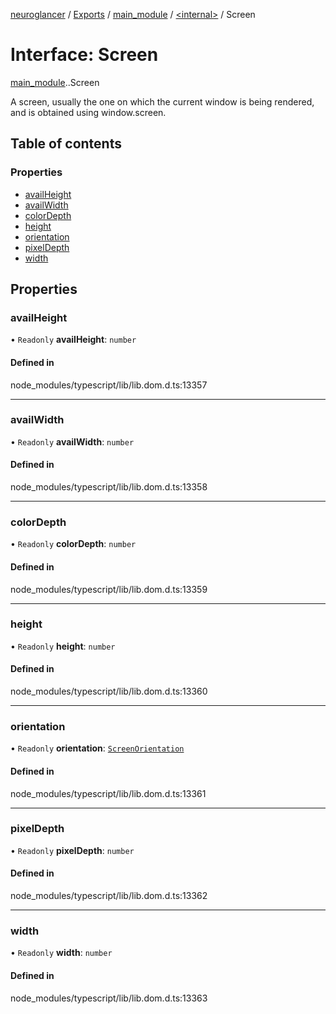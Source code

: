 [neuroglancer](../README.md) / [Exports](../modules.md) / [main\_module](../modules/main_module.md) / [<internal\>](../modules/main_module._internal_.md) / Screen

# Interface: Screen

[main_module](../modules/main_module.md).[<internal>](../modules/main_module._internal_.md).Screen

A screen, usually the one on which the current window is being rendered, and is obtained using window.screen.

## Table of contents

### Properties

- [availHeight](main_module._internal_.Screen.md#availheight)
- [availWidth](main_module._internal_.Screen.md#availwidth)
- [colorDepth](main_module._internal_.Screen.md#colordepth)
- [height](main_module._internal_.Screen.md#height)
- [orientation](main_module._internal_.Screen.md#orientation)
- [pixelDepth](main_module._internal_.Screen.md#pixeldepth)
- [width](main_module._internal_.Screen.md#width)

## Properties

### availHeight

• `Readonly` **availHeight**: `number`

#### Defined in

node_modules/typescript/lib/lib.dom.d.ts:13357

___

### availWidth

• `Readonly` **availWidth**: `number`

#### Defined in

node_modules/typescript/lib/lib.dom.d.ts:13358

___

### colorDepth

• `Readonly` **colorDepth**: `number`

#### Defined in

node_modules/typescript/lib/lib.dom.d.ts:13359

___

### height

• `Readonly` **height**: `number`

#### Defined in

node_modules/typescript/lib/lib.dom.d.ts:13360

___

### orientation

• `Readonly` **orientation**: [`ScreenOrientation`](../modules/main_module._internal_.md#screenorientation)

#### Defined in

node_modules/typescript/lib/lib.dom.d.ts:13361

___

### pixelDepth

• `Readonly` **pixelDepth**: `number`

#### Defined in

node_modules/typescript/lib/lib.dom.d.ts:13362

___

### width

• `Readonly` **width**: `number`

#### Defined in

node_modules/typescript/lib/lib.dom.d.ts:13363
